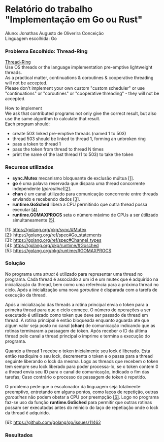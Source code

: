 # Relatório do trabalho "Implementação em Go ou Rust"

Aluno: Jonathas Augusto de Oliverira Conceição  
Linguagem escolhida: Go  

### Problema Escolhido: Thread-Ring
[Thread-Ring](http://benchmarksgame.alioth.debian.org/u64q/threadring-description.html#threadring)  
Use OS threads or the language implementation pre-emptive lightweight threads.  
As a practical matter, continuations & coroutines & cooperative threading will not be accepted.  
Please don't implement your own custom "custom scheduler" or use "continuations" or "coroutines" or "cooperative threading" - they will not be accepted.  

How to implement  
We ask that contributed programs not only give the correct result, but also use the same algorithm to calculate that result.  
Each program should:  
  - create 503 linked pre-emptive threads (named 1 to 503)  
  - thread 503 should be linked to thread 1, forming an unbroken ring  
  - pass a token to thread 1  
  - pass the token from thread to thread N times  
  - print the name of the last thread (1 to 503) to take the token  

### Recursos utilizados
  - **sync.Mutex** mecanismo bloqueante de exclusão múltua [\[1\]][1].  
  - **go** é uma palavra reservada que dispara uma thread concorrente independente (_goroutine_)[\[2\]][2].  
  - **chan** é um canal utilizado para comunicação concorrente entre threads enviando e recebendo dados [\[3\]][3].  
  - **runtime.GoSched** libera a CPU permitindo que outra thread possa executar [\[4\]][4].
  - **runtime.GOMAXPROCS** seta o número máximo de CPUs a ser útilizado simultaneamente [\[5\]][5].  

\[1\]: https://golang.org/pkg/sync/#Mutex  
\[2\]: https://golang.org/ref/spec#Go_statements  
\[3\]: https://golang.org/ref/spec#Channel_types  
\[4\]: https://golang.org/pkg/runtime/#Gosched  
\[5\]: https://golang.org/pkg/runtime/#GOMAXPROCS  

### Solução
No programa uma _struct_ é utilizado para representar uma thread no programa.
Cada thread é associado a um id e um mutex que é adquirido na inicialização da thread, bem como uma referência para a próxima thread no ciclo. Após a inicialização uma nova _goroutine_ é disparada com a tarefa de execução da thread.  

Após a inicialização das threads a rotina principal envia o token para a primeira thread para que o ciclo começe. O número de operações a ser executado é utilizado como token que deve ser passado de thread em thread. A rotina principal é então bloqueada enquanto aguarda até que algum valor seja posto no canal (**chan**) de comunicação indicando que as rotinas terminaram a passagem de token. Após receber o ID da última thread pelo canal a thread principal o imprime e termina a execução do programa.

Quando a thread 1 recebe o token inicialmente seu lock é liberado. Esta então readiquire o seu lock, decrementa o token e o passa para a thread seguinte liberando o lock da mesma. Logo as threads que recebem o token tem sempre seu lock liberado para poder processa-lo, se o token contem 0 a thread envia seu ID para o canal de comunicação, indicado o fim das tarefas; Caso contrário o processo de passagem de token é repetido.

O problema pede que o escalonador da linguagem seja totalmente preemptivo, entretando em alguns pontos, como laços de repetição, outras _goroutines_ não podem obetar a CPU por preempção [\[6\]][6].
Logo no programa faz-se uso da função **runtime.GoSched** para permitir que outras rotinas possam ser executadas antes do reinício do laço de repetiação onde o lock da thread é adquirido.

\[6\]: https://github.com/golang/go/issues/11462  

### Resultados

[1]: https://golang.org/pkg/sync/#Mutex  
[2]: https://golang.org/ref/spec#Go_statements  
[3]: https://golang.org/ref/spec#Channel_types  
[4]: https://golang.org/pkg/runtime/#Gosched  
[5]: https://golang.org/pkg/runtime/#GOMAXPROCS  
[6]: https://github.com/golang/go/issues/11462  
